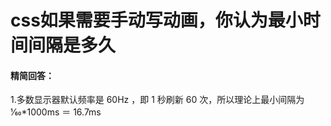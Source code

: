 # css如果需要⼿动写动画，你认为最⼩时间间隔是多久

#### 精简回答：

1.多数显示器默认频率是 60Hz ，即 1 秒刷新 60 次，所以理论上最⼩间隔为1⁄60*1000ms ＝ 16.7ms
